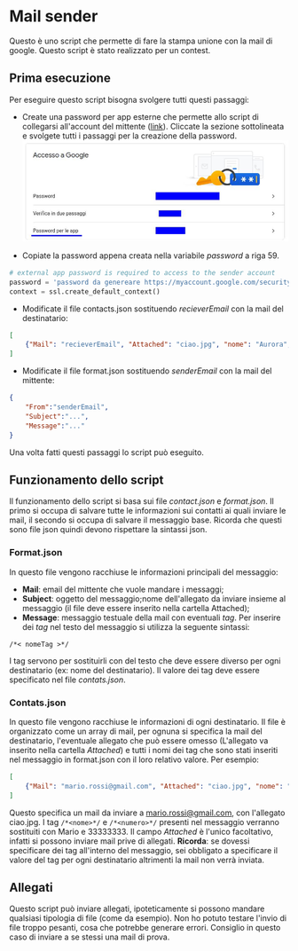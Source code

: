 # Mail sender
Questo è uno script che permette di fare la stampa unione con la mail di google.
Questo script è stato realizzato per un contest.

## Prima esecuzione
Per eseguire questo script bisogna svolgere tutti questi passaggi:
- Create una password per app esterne che permette allo script di collegarsi all'account del mittente ([link](https://myaccount.google.com/security?rapt=AEjHL4MbGEoWlakBM55Kv8XTcOfZgPpiF0sn6LbXOMjRPYj9pFnk5933vhH9gJGVxa0BcDmwzu1WkRwGq5kwX7oUVX-KqCwEbg)).
Cliccate la sezione sottolineata e svolgete tutti i passaggi per la creazione della password.
![Immagine](./docImages/PasswordAccount.jpg)

- Copiate la password appena creata nella variabile *password* a riga 59.
```python
# external app password is required to access to the sender account
password = 'password da genereare https://myaccount.google.com/security?rapt=AEjHL4MbGEoWlakBM55Kv8XTcOfZgPpiF0sn6LbXOMjRPYj9pFnk5933vhH9gJGVxa0BcDmwzu1WkRwGq5kwX7oUVX-KqCwEbg' 
context = ssl.create_default_context()
```
- Modificate il file contacts.json sostituendo *recieverEmail* con la mail del destinatario:
```json
[
    {"Mail": "recieverEmail", "Attached": "ciao.jpg", "nome": "Aurora",  "numero": "33333333"}
]
```
- Modificate il file format.json sostituendo *senderEmail* con la mail del mittente:
```json
{
    "From":"senderEmail",
    "Subject":"...",
    "Message":"..."
}
```
Una volta fatti questi passaggi lo script può eseguito.
## Funzionamento dello script
Il funzionamento dello script si basa sui file *contact.json* e *format.json*. Il primo si occupa di salvare tutte le informazioni sui contatti ai quali inviare le mail, il secondo si occupa di salvare il messaggio base. Ricorda che questi sono file json quindi devono rispettare la sintassi json.
### Format.json
In questo file vengono racchiuse le informazioni principali del messaggio:
- **Mail**: email del mittente che vuole mandare i messaggi;
- **Subject**: oggetto del messaggio;nome dell'allegato da inviare insieme al messaggio (il file deve essere inserito nella cartella Attached);
- **Message**: messaggio testuale della mail con eventuali *tag*. 
Per inserire dei *tag* nel testo del messaggio si utilizza la seguente sintassi:
```
/*< nomeTag >*/
```
I tag servono per sostituirli con del testo che deve essere diverso per ogni destinatario (ex: nome del destinatario). Il valore dei tag deve essere specificato nel file *contats.json*.
### Contats.json
In questo file vengono racchiuse le informazioni di ogni destinatario. Il file è organizzato come un array di mail, per ognuna si specifica la mail del destinatario, l'eventuale allegato che può essere omesso (L'allegato va inserito nella cartella *Attached*) e tutti i nomi dei tag che sono stati inseriti nel messaggio in format.json con il loro relativo valore. 
Per esempio:
```json
[
    {"Mail": "mario.rossi@gmail.com", "Attached": "ciao.jpg", "nome": "Mario",  "numero": "33333333"}
]
```
Questo specifica un mail da inviare a mario.rossi@gmail.com, con l'allegato ciao.jpg. I tag `/*<nome>*/` e `/*<numero>*/` presenti nel messaggio verranno sostituiti con Mario e 33333333. Il campo *Attached* è l'unico facoltativo, infatti si possono inviare mail prive di allegati.
**Ricorda**: se dovessi specificare dei tag all'interno del messaggio, sei obbligato a specificare il valore del tag per ogni destinatario altrimenti la mail non verrà inviata.
## Allegati
Questo script può inviare allegati, ipoteticamente si possono mandare qualsiasi tipologia di file (come da esempio). Non ho potuto testare l'invio di file troppo pesanti, cosa che potrebbe generare errori. Consiglio in questo caso di inviare a se stessi una mail di prova.